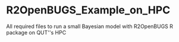 # R2OpenBUGS_Example_on_HPC
All required files to run a small Bayesian model with R2OpenBUGS R package on QUT''s HPC
